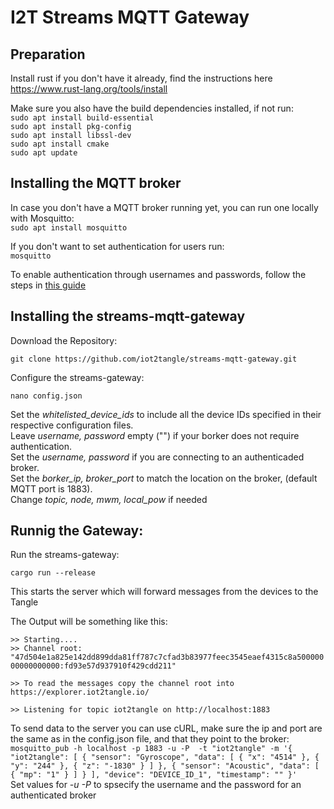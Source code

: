 # I2T Streams MQTT Gateway

## Preparation
Install rust if you don't have it already, find the instructions here https://www.rust-lang.org/tools/install

Make sure you also have the build dependencies installed, if not run:  
`sudo apt install build-essential`  
`sudo apt install pkg-config`  
`sudo apt install libssl-dev`  
`sudo apt install cmake`  
`sudo apt update`  


## Installing the MQTT broker
In case you don't have a MQTT broker running yet, you can run one locally with Mosquitto:  
`sudo apt install mosquitto`  

If you don't want to set authentication for users run:  
`mosquitto`  

To enable authentication through usernames and passwords, follow the steps in [this guide](http://www.steves-internet-guide.com/mqtt-username-password-example/) 

## Installing the streams-mqtt-gateway

Download the Repository:  

`git clone https://github.com/iot2tangle/streams-mqtt-gateway.git`
  
Configure the streams-gateway:  

`nano config.json`  
 
Set the *whitelisted_device_ids* to include all the device IDs specified in their respective configuration files.   
Leave *username, password* empty ("") if your borker does not require authentication.      
Set the *username, password* if you are connecting to an authenticaded broker.    
Set the *borker_ip, broker_port* to match the location on the broker, (default MQTT port is 1883).  
Change *topic, node, mwm, local_pow* if needed 



  
## Runnig the Gateway:  
  
Run the streams-gateway:  

`cargo run --release`  

This starts the server which will forward messages from the devices to the Tangle  
  
The Output will be something like this:  

`>> Starting.... `  
`>> Channel root: "47d504e1a825e142dd899dda81ff787c7cfad3b83977feec3545eaef4315c8a50000000000000000:fd93e57d937910f429cdd211"`  
  
`>> To read the messages copy the channel root into https://explorer.iot2tangle.io/`  
  
`>> Listening for topic iot2tangle on http://localhost:1883`  
 

To send data to the server you can use cURL, make sure the ip and port are the same as in the config.json file, and that they point to the broker:  
`mosquitto_pub -h localhost -p 1883 -u -P  -t "iot2tangle" -m '{ "iot2tangle": [ { "sensor": "Gyroscope", "data": [ { "x": "4514" }, { "y": "244" }, { "z": "-1830" } ] }, { "sensor": "Acoustic", "data": [ { "mp": "1" } ] } ], "device": "DEVICE_ID_1", "timestamp": "" }'`  
Set values for *-u* *-P* to spsecify the username and the password for an authenticated broker  
